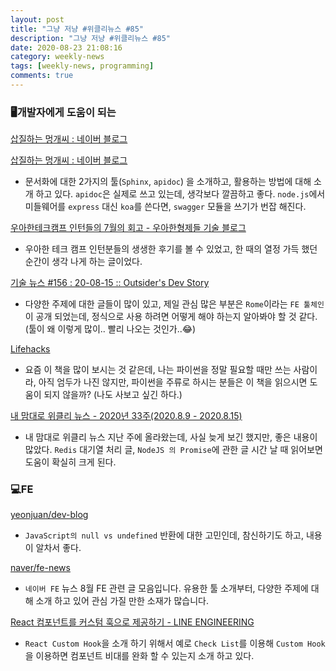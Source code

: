 ```yaml
---
layout: post
title: "그냥 저냥 #위클리뉴스 #85"
description: "그냥 저냥 #위클리뉴스 #85"
date: 2020-08-23 21:08:16
category: weekly-news
tags: [weekly-news, programming]
comments: true
---
```

  
### 🖥개발자에게 도움이 되는

[삽질하는 멍개씨 : 네이버 블로그](https://blog.naver.com/pjt3591oo/222067596734)

[삽질하는 멍개씨 : 네이버 블로그](https://blog.naver.com/pjt3591oo/222067596734)

- 문서화에 대한 2가지의 툴(`Sphinx`, `apidoc`) 을 소개하고, 활용하는 방법에 대해 소개 하고 있다. `apidoc`은 실제로 쓰고 있는데, 생각보다 깔끔하고 좋다. `node.js`에서 미들웨어를 `express` 대신 `koa`를 쓴다면, `swagger` 모듈을 쓰기가 번잡 해진다.

[우아한테크캠프 인턴들의 7월의 회고 - 우아한형제들 기술 블로그](https://woowabros.github.io/experience/2020/08/19/techcamp_july_2.html)

- 우아한 테크 캠프 인턴분들의 생생한 후기를 볼 수 있었고, 한 때의 열정 가득 했던 순간이 생각 나게 하는 글이었다.

[기술 뉴스 #156 : 20-08-15 :: Outsider's Dev Story](https://blog.outsider.ne.kr/1493?utm_source=feedburner&utm_medium=feed&utm_campaign=Feed%3A+rss_outsider_dev+%28Outsider%27s+Dev+Story%29)

- 다양한 주제에 대한 글들이 많이 있고, 제일 관심 많은 부분은 `Rome`이라는 `FE 툴체인`이 공개 되었는데, 정식으로 사용 하려면 어떻게 해야 하는지 알아봐야 할 것 같다.  (툴이 왜 이렇게 많이.. 빨리 나오는 것인가..😂)

[Lifehacks](https://likejazz.com/)

- 요즘 이 책을 많이 보시는 것 같은데, 나는 파이썬을 정말 필요할 때만 쓰는 사람이라, 아직 엄두가 나진 않지만, 파이썬을 주류로 하시는 분들은 이 책을 읽으시면 도움이 되지 않을까? (나도 사보고 싶긴 하다.)

[내 맘대로 위클리 뉴스 - 2020년 33주(2020.8.9 - 2020.8.15)](https://www.sangkon.com/sigamdream_weekly_2020_33/)

- 내 맘대로 위클리 뉴스 지난 주에 올라왔는데, 사실 늦게 보긴 했지만, 좋은 내용이 많았다. `Redis` 대기열 처리 글, `NodeJS 의 Promise`에 관한 글 시간 날 때 읽어보면 도움이 확실히 크게 된다.

### 💻FE

[yeonjuan/dev-blog](https://github.com/yeonjuan/dev-blog/blob/master/JavaScript/return-null-vs-undefined.md)

- `JavaScript의 null vs undefined` 반환에 대한 고민인데, 참신하기도 하고, 내용이 알차서 좋다.

[naver/fe-news](https://github.com/naver/fe-news/blob/master/issues/2020-08.md)

- `네이버 FE` 뉴스 8월 FE 관련 글 모음입니다. 유용한 툴 소개부터, 다양한 주제에 대해 소개 하고 있어 관심 가질 만한 소재가 많습니다.

[React 컴포넌트를 커스텀 훅으로 제공하기 - LINE ENGINEERING](https://engineering.linecorp.com/ko/blog/line-securities-frontend-3/)

- `React Custom Hook`을 소개 하기 위해서 예로 `Check List`를 이용해 `Custom Hook`을 이용하면 컴포넌트 비대를 완화 할 수 있는지 소개 하고 있다.
